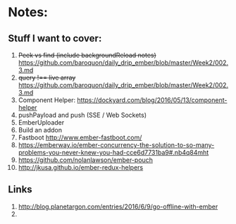 # Notes:

## Stuff I want to cover:

  1. ~~Peek vs find (include backgroundReload notes)~~ https://github.com/baroquon/daily_drip_ember/blob/master/Week2/002.3.md
  2. ~~query !== live array~~ https://github.com/baroquon/daily_drip_ember/blob/master/Week2/002.3.md
  3. Component Helper: https://dockyard.com/blog/2016/05/13/component-helper
  4. pushPayload and push (SSE / Web Sockets)
  5. EmberUploader
  6. Build an addon
  7. Fastboot http://www.ember-fastboot.com/
  8. https://emberway.io/ember-concurrency-the-solution-to-so-many-problems-you-never-knew-you-had-cce6d7731ba9#.nb4q84mht
  9. https://github.com/nolanlawson/ember-pouch
  10. http://jkusa.github.io/ember-redux-helpers
  
## Links

  1. http://blog.planetargon.com/entries/2016/6/9/go-offline-with-ember
  2. 
